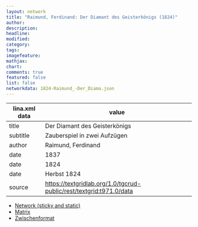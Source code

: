 ```yaml
---
layout: network
title: "Raimund, Ferdinand: Der Diamant des Geisterkönigs (1824)"
author:
description:
headline:
modified:
category:
tags:
imagefeature: 
mathjax: 
chart: 
comments: true
featured: false
list: false
networkdata: 1824-Raimund_-Der_Diama.json
---
```

lina.xml data  | value
------------- | -------------
title|Der Diamant des Geisterkönigs
subtitle|Zauberspiel in zwei Aufzügen
author|Raimund, Ferdinand
date|1837
date|1824
date|Herbst 1824
source|https://textgridlab.org/1.0/tgcrud-public/rest/textgrid:t971.0/data


* [Network (sticky and static)](/network76)
* [Matrix](/matrix76)
* [Zwischenformat](/lina76 )
